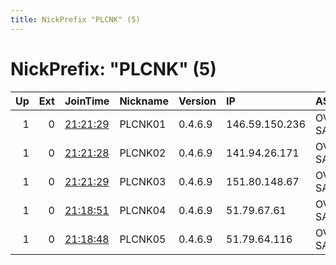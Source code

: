 ```yaml
---
title: NickPrefix "PLCNK" (5)
---
```


# NickPrefix: "PLCNK" (5)

|   Up |   Ext | JoinTime                                                                                              | Nickname   | Version   | IP             | AS      | CC   |   ORp |   Dirp | OS    | Contact              |   eFamMembers |
|-----:|------:|:------------------------------------------------------------------------------------------------------|:-----------|:----------|:---------------|:--------|:-----|------:|-------:|:------|:---------------------|--------------:|
|    1 |     0 | [21:21:29](https://nusenu.github.io/OrNetStats/w/relay/FAE025658C7156717DF8C424A3C30B21B0BE15BC.html) | PLCNK01    | 0.4.6.9   | 146.59.150.236 | OVH SAS | fr   |   443 |      0 | Linux | plcnk@protonmail.com |             5 |
|    1 |     0 | [21:21:28](https://nusenu.github.io/OrNetStats/w/relay/84E15024AFB044E99CFBC7023AC7CB47C168E110.html) | PLCNK02    | 0.4.6.9   | 141.94.26.171  | OVH SAS | fr   |   443 |      0 | Linux | plcnk@protonmail.com |             5 |
|    1 |     0 | [21:21:29](https://nusenu.github.io/OrNetStats/w/relay/54714E6A316B5295CE099BD881F60F220DAC4FD1.html) | PLCNK03    | 0.4.6.9   | 151.80.148.67  | OVH SAS | fr   |   443 |      0 | Linux | plcnk@protonmail.com |             5 |
|    1 |     0 | [21:18:51](https://nusenu.github.io/OrNetStats/w/relay/7E86FDBD097B538DEB39A4FC46ABF0CDFD6948F6.html) | PLCNK04    | 0.4.6.9   | 51.79.67.61    | OVH SAS | ca   |   443 |      0 | Linux | plcnk@protonmail.com |             5 |
|    1 |     0 | [21:18:48](https://nusenu.github.io/OrNetStats/w/relay/DBEE515FA7425E32D01BD69A3701FBC8081715C0.html) | PLCNK05    | 0.4.6.9   | 51.79.64.116   | OVH SAS | ca   |   443 |      0 | Linux | plcnk@protonmail.com |             5 |
